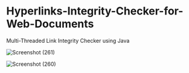 # Hyperlinks-Integrity-Checker-for-Web-Documents
Multi-Threaded Link Integrity Checker using Java



![Screenshot (261)](https://user-images.githubusercontent.com/90573502/141643663-21270007-5a07-45b9-af51-0dfabc20bcac.png)

![Screenshot (260)](https://user-images.githubusercontent.com/90573502/141643614-0913c50d-159f-4e71-86ab-30ae8d2f48d3.png)
